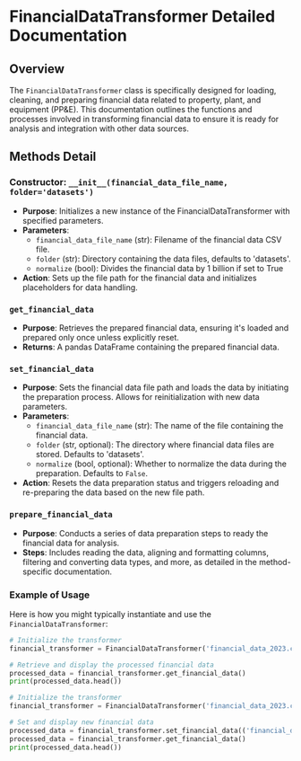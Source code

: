 
# FinancialDataTransformer Detailed Documentation

## Overview

The `FinancialDataTransformer` class is specifically designed for loading, cleaning, and preparing financial data related to property, plant, and equipment (PP&E). This documentation outlines the functions and processes involved in transforming financial data to ensure it is ready for analysis and integration with other data sources.

## Methods Detail

### Constructor: `__init__(financial_data_file_name, folder='datasets')`
- **Purpose**: Initializes a new instance of the FinancialDataTransformer with specified parameters.
- **Parameters**:
  - `financial_data_file_name` (str): Filename of the financial data CSV file.
  - `folder` (str): Directory containing the data files, defaults to 'datasets'.
  - `normalize` (bool): Divides the financial data by 1 billion if set to True
- **Action**: Sets up the file path for the financial data and initializes placeholders for data handling.

### `get_financial_data`
- **Purpose**: Retrieves the prepared financial data, ensuring it's loaded and prepared only once unless explicitly reset.
- **Returns**: A pandas DataFrame containing the prepared financial data.

### `set_financial_data`
- **Purpose**: Sets the financial data file path and loads the data by initiating the preparation process. Allows for reinitialization with new data parameters.
- **Parameters**:
  - `financial_data_file_name` (str): The name of the file containing the financial data.
  - `folder` (str, optional): The directory where financial data files are stored. Defaults to 'datasets'.
  - `normalize` (bool, optional): Whether to normalize the data during the preparation. Defaults to `False`.
- **Action**: Resets the data preparation status and triggers reloading and re-preparing the data based on the new file path.

### `prepare_financial_data`
- **Purpose**: Conducts a series of data preparation steps to ready the financial data for analysis.
- **Steps**: Includes reading the data, aligning and formatting columns, filtering and converting data types, and more, as detailed in the method-specific documentation.

### Example of Usage
Here is how you might typically instantiate and use the `FinancialDataTransformer`:

```python
# Initialize the transformer
financial_transformer = FinancialDataTransformer('financial_data_2023.csv', 'data')

# Retrieve and display the processed financial data
processed_data = financial_transformer.get_financial_data()
print(processed_data.head())

```

```python
# Initialize the transformer
financial_transformer = FinancialDataTransformer('financial_data_2023.csv', 'data')

# Set and display new financial data
processed_data = financial_transformer.set_financial_data(('financial_data_2024.csv', 'datasets', False)
processed_data = financial_transformer.get_financial_data()
print(processed_data.head())

```
